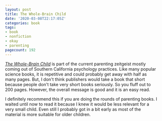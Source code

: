 ```yaml
---
layout: post
title: The Whole-Brain Child
date: '2020-03-08T22:17:05Z'
categories: book
tags:
- book
- nonfiction
- okay
- parenting
pagecount: 192
---
```


[*The Whole-Brain Child*][book-amaz] is part of the current parenting zeitgeist mostly coming
out of Southern California psychology practices. Like many popular science books, it is repetitive
and could probably get away with half as many pages. But, I don't think publishers would take a
book that short because people don't take very short books seriously. So you fluff out to 200
pages. However, the overall message is good and it is an easy read.

I definitely recommend
this if you are doing the rounds of parenting books. I waited until now to read it because I knew
it would be less relevant for a very small child. Even still I probably got in a bit early as most
of the material is more suitable for older children.

[book-amaz]:      https://www.amazon.com/Whole-Brain-Child-Revolutionary-Strategies-Developing/dp/0553386697
